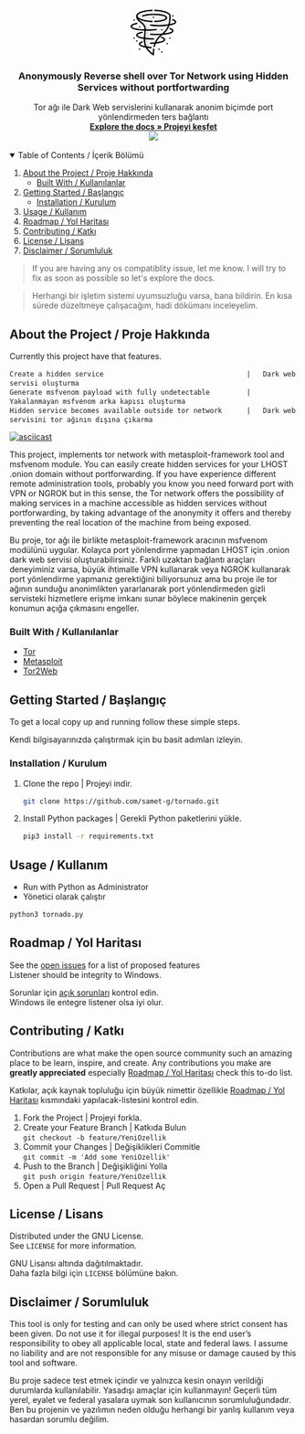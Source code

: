 <br />
<p align="center">
  <a href="https://github.com/samet-g/tornado">
    <img src="images/twister.png" alt="Logo" width="80" height="80">
  </a>

  <h3 align="center">Anonymously Reverse shell over Tor Network using Hidden Services without portfortwarding</h3>

  <p align="center">
    Tor ağı ile Dark Web servislerini kullanarak anonim biçimde port yönlendirmeden ters bağlantı     
    <br />
    <a href="https://github.com/samet-g/tornado"><strong>Explore the docs » Projeyi keşfet</strong></a>
    <br />
    <a href="https://www.gnu.org/licenses/gpl-3.0.en.html"></a>
      <img src="https://img.shields.io/badge/license-GPL3-_red.svg"></a>
  </p>
</p>

<details open="open">
  <summary>Table of Contents / İçerik Bölümü</summary>
  <ol>
    <li>
      <a href="#about-the-project--proje-hakkında">About the Project / Proje Hakkında</a>
      <ul>
        <li><a href="#built-with--kullanılanlar">Built With / Kullanılanlar</a></li>
      </ul>
    </li>
    <li>
      <a href="#getting-started--başlangıç">Getting Started / Başlangıç</a>
      <ul>
        <li><a href="#installation--kurulum">Installation / Kurulum</a></li>
      </ul>
    </li>
    <li><a href="#usage--kullanım">Usage / Kullanım</a></li>  
    <li><a href="#roadmap--yol-haritası">Roadmap / Yol Haritası</a></li>
    <li><a href="#contributing--katkı">Contributing / Katkı</a></li>
    <li><a href="#license--lisans">License / Lisans</a></li>
    <li><a href="#disclaimer--sorumluluk">Disclaimer / Sorumluluk</a></li>
  </ol>
</details>

> If you are having any os compatiblity issue, let me know. I will try to fix as soon as possible so let's explore the docs.

> Herhangi bir işletim sistemi uyumsuzluğu varsa, bana bildirin. En kısa sürede düzeltmeye çalışacağım, hadi dökümanı inceleyelim.

## About the Project / Proje Hakkında
Currently this project have that features.

    Create a hidden service                                   |   Dark web servisi oluşturma
    Generate msfvenom payload with fully undetectable         |   Yakalanmayan msfvenom arka kapısı oluşturma
    Hidden service becomes available outside tor network      |   Dark web servisini tor ağının dışına çıkarma


[![asciicast](https://asciinema.org/a/467317.svg)](https://asciinema.org/a/467317)

This project, implements tor network with metasploit-framework tool and msfvenom module. You can easily create hidden services for your LHOST .onion domain without portforwarding. If you have experience different remote administration tools, probably you know you need forward port with VPN or NGROK but in this sense, the Tor network offers the possibility of making services in a machine accessible as hidden services without portforwarding, by taking advantage of the anonymity it offers and thereby preventing the real location of the machine from being exposed.  

Bu proje, tor ağı ile birlikte metasploit-framework aracının msfvenom modülünü uygular. Kolayca port yönlendirme yapmadan LHOST için .onion dark web servisi oluşturabilirsiniz. Farklı uzaktan bağlantı araçları deneyiminiz varsa, büyük ihtimalle VPN kullanarak veya NGROK kullanarak port yönlendirme yapmanız gerektiğini biliyorsunuz ama bu proje ile tor ağının sunduğu anonimlikten yararlanarak port yönlendirmeden gizli servisteki hizmetlere erişme imkanı sunar böylece makinenin gerçek konumun açığa çıkmasını engeller.

### Built With / Kullanılanlar

* [Tor](https://www.torproject.org)
* [Metasploit](https://www.metasploit.com/)
* [Tor2Web](https://www.tor2web.org/)


## Getting Started / Başlangıç

To get a local copy up and running follow these simple steps.  

Kendi bilgisayarınızda çalıştırmak için bu basit adımları izleyin.

### Installation / Kurulum

1. Clone the repo | Projeyi indir.
   ```bash
   git clone https://github.com/samet-g/tornado.git
   ```
2. Install Python packages | Gerekli Python paketlerini yükle.
   ```bash
   pip3 install -r requirements.txt
   ```

## Usage / Kullanım

* Run with Python as Administrator 
*   Yönetici olarak çalıştır
   ```bash
   python3 tornado.py
   ```

## Roadmap / Yol Haritası

See the [open issues](https://github.com/samet-g/tornado/issues) for a list of proposed features  
Listener should be integrity to Windows.  

Sorunlar için [açık sorunları](https://github.com/samet-g/tornado/issues) kontrol edin.  
Windows ile entegre listener olsa iyi olur.

## Contributing / Katkı

Contributions are what make the open source community such an amazing place to be learn, inspire, and create. Any contributions you make are **greatly appreciated** especially <a href="#roadmap--yol-haritası">Roadmap / Yol Haritası</a> check this to-do list.  

Katkılar, açık kaynak topluluğu için büyük nimettir özellikle <a href="#roadmap--yol-haritası">Roadmap / Yol Haritası</a> kısmındaki yapılacak-listesini kontrol edin.  

1. Fork the Project | Projeyi forkla.
2. Create your Feature Branch | Katkıda Bulun  
`git checkout -b feature/YeniOzellik`
3. Commit your Changes | Değişiklikleri Commitle  
`git commit -m 'Add some YeniOzellik'`
4. Push to the Branch | Değişikliğini Yolla  
`git push origin feature/YeniOzellik`
5. Open a Pull Request | Pull Request Aç

## License / Lisans

Distributed under the GNU License.  
See `LICENSE` for more information.

GNU Lisansı altında dağıtılmaktadır.  
Daha fazla bilgi için `LICENSE` bölümüne bakın.

## Disclaimer / Sorumluluk

This tool is only for testing and can only be used where strict consent has been given. Do not use it for illegal purposes! It is the end user’s responsibility to obey all applicable local, state and federal laws. I assume no liability and are not responsible for any misuse or damage caused by this tool and software.

Bu proje sadece test etmek içindir ve yalnızca kesin onayın verildiği durumlarda kullanılabilir. Yasadışı amaçlar için kullanmayın! Geçerli tüm yerel, eyalet ve federal yasalara uymak son kullanıcının sorumluluğundadır. Ben bu projenin ve yazılımın neden olduğu herhangi bir yanlış kullanım veya hasardan sorumlu değilim.
<!---/samogod/samet-g/-->